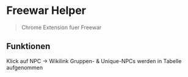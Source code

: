 # Freewar Helper
> Chrome Extension fuer Freewar 

## Funktionen
Klick auf NPC -> Wikilink
Gruppen- & Unique-NPCs werden in Tabelle aufgenommen